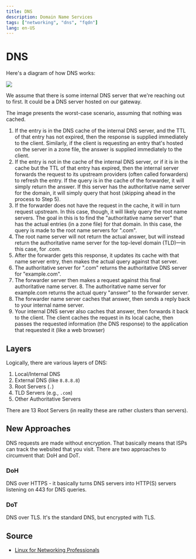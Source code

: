 ```yaml
---
title: DNS
description: Domain Name Services
tags: ["networking", "dns", "fqdn"]
lang: en-US
---
```


# DNS

Here's a diagram of how DNS works:

![](../../../assets/dns.png)

We assume that there is some internal DNS server that we're reaching out to
first. It could be a DNS server hosted on our gateway.

The image presents the worst-case scenario, assuming that nothing was cached.

1. If the entry is in the DNS cache of the internal DNS server, and the TTL of
that entry has not expired, then the response is supplied immediately to the
client. Similarly, if the client is requesting an entry that's hosted on the
server in a zone file, the answer is supplied immediately to the client.
2. If the entry is not in the cache of the internal DNS server, or if it is in
the cache but the TTL of that entry has expired, then the internal server
forwards the request to its upstream providers (often called forwarders) to
refresh the entry. If the query is in the cache of the forwarder, it will simply
return the answer. If this server has the authoritative name server for the
domain, it will simply query that host (skipping ahead in the process to Step
5).
3. If the forwarder does not have the request in the cache, it will in turn
request upstream. In this case, though, it will likely query the root name
servers. The goal in this is to find the "authoritative name server" that has
the actual entries (in a zone file) for that domain. In this case, the query is
made to the root name servers for ".com".
4. The root name server will not return the actual answer, but will instead
return the authoritative name server for the top-level domain (TLD)—in this
case, for .com.
5. After the forwarder gets this response, it updates its cache with that name
server entry, then makes the actual query against that server.
6. The authoritative server for ".com" returns the authoritative DNS server for
"example.com".
7. The forwarder server then makes a request against this final authoritative
name server. 8. The authoritative name server for example.com returns the actual
query "answer" to the forwarder server.
9. The forwarder name server caches that answer, then sends a reply back to your
internal name server.
10. Your internal DNS server also caches that answer, then forwards it back to
the client. The client caches the request in its local cache, then passes the
requested information (the DNS response) to the application that requested it
(like a web browser)

## Layers

Logically, there are various layers of DNS:

1. Local/Internal DNS
2. External DNS (like `8.8.8.8`)
3. Root Servers (`.`)
4. TLD Servers (e.g., `.com`)
5. Other Authoritative Servers

There are 13 Root Servers (in reality these are rather clusters than servers).

## New Approaches

DNS requests are made without encryption. That basically means that ISPs can
track the websited that you visit. There are two approaches to circumvent that:
DoH and DoT.

### DoH

DNS over HTTPS - it basically turns DNS servers into HTTP(S) servers listening
on 443 for DNS queries.

### DoT

DNS over TLS. It's the standard DNS, but encrypted with TLS.

## Source

- [Linux for Networking
  Professionals](https://www.packtpub.com/product/linux-for-networking-professionals/9781800202399)